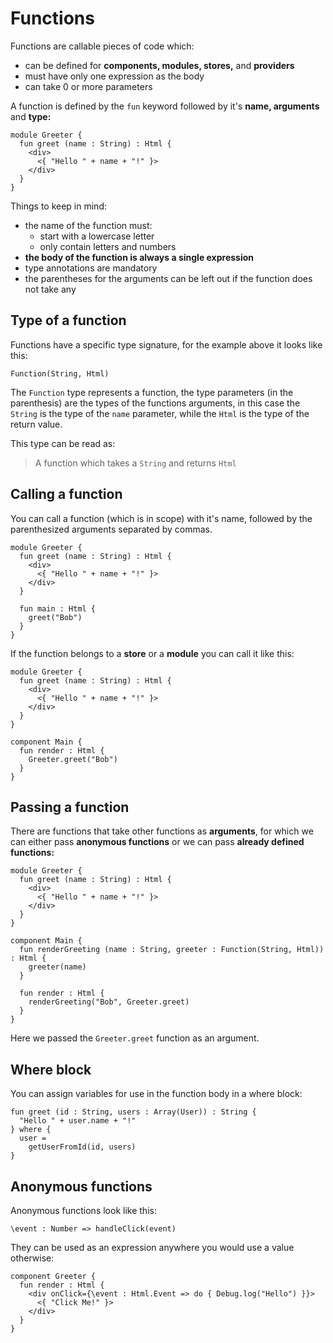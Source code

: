 # Functions

Functions are callable pieces of code which:

* can be defined for **components, modules, stores,** and **providers**
* must have only one expression as the body
* can take 0 or more parameters

A function is defined by the `fun` keyword followed by it's **name, arguments** and **type:**

```text
module Greeter {
  fun greet (name : String) : Html {
    <div>
      <{ "Hello " + name + "!" }>
    </div>
  }
}
```

Things to keep in mind:

* the name of the function must:
  * start with a lowercase letter
  * only contain letters and numbers
* **the body of the function is always a single expression**
* type annotations are mandatory
* the parentheses for the arguments can be left out if the function does not take any

## Type of a function

Functions have a specific type signature, for the example above it looks like this:

```text
Function(String, Html)
```

The `Function` type represents a function, the type parameters \(in the parenthesis\) are the types of the functions arguments, in this case the `String` is the type of the `name` parameter, while the `Html` is the type of the return value.

This type can be read as: 

> A function which takes a `String` and returns `Html`

## Calling a function

You can call a function \(which is in scope\) with it's name, followed by the parenthesized arguments separated by commas.

```text
module Greeter {
  fun greet (name : String) : Html {
    <div>
      <{ "Hello " + name + "!" }>
    </div>
  }

  fun main : Html {
    greet("Bob") 
  }
}
```

If the function belongs to a **store** or a **module** you can call it like this:

```text
module Greeter {
  fun greet (name : String) : Html {
    <div>
      <{ "Hello " + name + "!" }>
    </div>
  }
}

component Main {
  fun render : Html {
    Greeter.greet("Bob") 
  }
}
```

## Passing a function

There are functions that take other functions as **arguments**, for which we can either pass **anonymous functions** or we can pass **already defined functions:**

```text
module Greeter {
  fun greet (name : String) : Html {
    <div>
      <{ "Hello " + name + "!" }>
    </div>
  }
}

component Main {
  fun renderGreeting (name : String, greeter : Function(String, Html)) : Html {
    greeter(name)
  }

  fun render : Html {
    renderGreeting("Bob", Greeter.greet) 
  }
}
```

Here we passed the `Greeter.greet` function as an argument.

## Where block

You can assign variables for use in the function body in a where block:

```text
fun greet (id : String, users : Array(User)) : String {
  "Hello " + user.name + "!"
} where {
  user = 
    getUserFromId(id, users)
}
```

## Anonymous functions

Anonymous functions look like this:

```text
\event : Number => handleClick(event)
```

They can be used as an expression anywhere you would use a value otherwise:

```text
component Greeter {
  fun render : Html {
    <div onClick={\event : Html.Event => do { Debug.log("Hello") }}>
      <{ "Click Me!" }>
    </div>
  }
}
```



